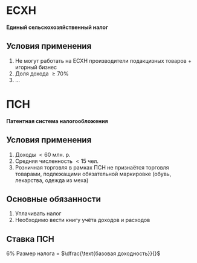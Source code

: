 # ЕСХН
**Единый сельскохозяйственный налог**
## Условия применения
1. Не могут работать на ЕСХН производители подакцизных товаров + игорный бизнес
2. Доля дохода $\geq 70\%$
3. ...

# ПСН
**Патентная система налогообложения**
## Условия применения
1. Доходы $< 60$ млн. р.
2. Средняя численность $< 15$ чел.
3. Розничная торговля в рамках ПСН не признаётся торговля товарами, подлежащими обязательной маркировке (обувь, лекарства, одежда из меха)
## Основные обязанности
1. Уплачивать налог
2. Необходимо вести книгу учёта доходов и расходов
## Ставка ПСН
$6\%$
Размер налога = $\dfrac{\text{базовая доходность}}{}$